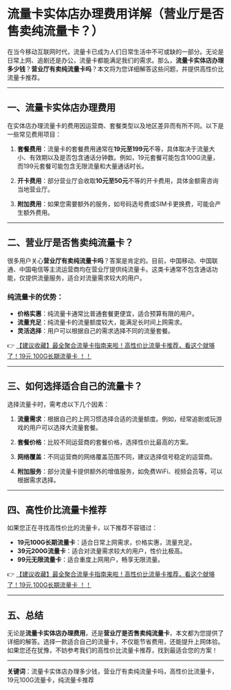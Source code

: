 # 流量卡实体店办理费用详解（营业厅是否售卖纯流量卡？）

在当今移动互联网时代，流量卡已成为人们日常生活中不可或缺的一部分。无论是日常上网、追剧还是办公，流量卡都能满足我们的需求。那么，**流量卡实体店办理多少钱**？**营业厅有卖纯流量卡吗**？本文将为您详细解答这些问题，并提供高性价比流量卡推荐。

---

## 一、流量卡实体店办理费用

在实体店办理流量卡的费用因运营商、套餐类型以及地区差异而有所不同。以下是一些常见费用项目：

1. **套餐费用**：流量卡的套餐费用通常在**19元至199元**不等，具体取决于流量大小、有效期以及是否包含通话分钟数。例如，19元套餐可能包含100G流量，而199元套餐可能包含无限流量和大量通话时长。
   
2. **开卡费用**：部分营业厅会收取**10元至50元**不等的开卡费用，具体金额需咨询当地营业厅。

3. **附加费用**：如果您需要额外的服务，如号码选号费或SIM卡更换费，可能会产生额外费用。

---

## 二、营业厅是否售卖纯流量卡？

很多用户关心**营业厅有卖纯流量卡吗**？答案是肯定的。目前，中国移动、中国联通、中国电信等主流运营商均在营业厅提供纯流量卡。这类卡通常不包含通话功能，仅提供流量服务，适合对流量需求较大的用户。

### 纯流量卡的优势：
- **价格实惠**：纯流量卡通常比普通套餐更便宜，适合预算有限的用户。
- **流量充足**：纯流量卡的流量额度较大，能满足长时间上网需求。
- **灵活选择**：用户可以根据自己的需求选择不同的流量套餐。

👉 [【建议收藏】最全聚合流量卡指南来啦！高性价比流量卡推荐，看这个就够了！19元 100G长期流量卡 ！！](https://bit.ly/Liuliangka)

---

## 三、如何选择适合自己的流量卡？

选择流量卡时，需考虑以下几个因素：

1. **流量需求**：根据自己的上网习惯选择合适的流量额度。例如，经常追剧或玩游戏的用户可以选择大流量套餐。
   
2. **套餐价格**：比较不同运营商的套餐价格，选择性价比最高的方案。

3. **网络覆盖**：不同运营商的网络覆盖范围不同，建议选择信号稳定的运营商。

4. **附加服务**：部分流量卡提供额外的增值服务，如免费WiFi、视频会员等，可以根据需求选择。

---

## 四、高性价比流量卡推荐

如果您正在寻找高性价比的流量卡，以下推荐不容错过：

- **19元100G长期流量卡**：适合日常上网需求，价格实惠，流量充足。
- **39元200G流量卡**：适合对流量需求较大的用户，性价比极高。
- **99元无限流量卡**：适合重度上网用户，畅享无限流量。

👉 [【建议收藏】最全聚合流量卡指南来啦！高性价比流量卡推荐，看这个就够了！19元 100G长期流量卡 ！！](https://bit.ly/Liuliangka)

---

## 五、总结

无论是**流量卡实体店办理费用**，还是**营业厅是否售卖纯流量卡**，本文都为您提供了详细的解答。选择一款适合自己的流量卡，不仅能节省费用，还能提升上网体验。如果您还在犹豫，不妨参考我们的高性价比流量卡推荐，找到最适合您的方案！

---

**关键词**：流量卡实体店办理多少钱，营业厅有卖纯流量卡吗，高性价比流量卡，19元100G流量卡，纯流量卡推荐